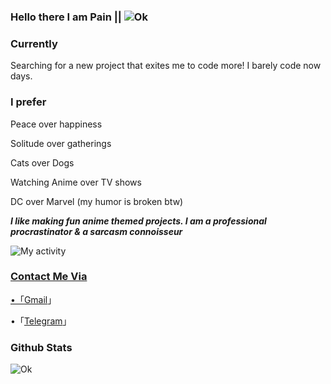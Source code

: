 ### Hello there I am Pain || ![Ok](https://komarev.com/ghpvc/?username=pain-senpai&label=Profile%20views&color=0e75b6&style=flat)



### Currently 
Searching for a new project that exites me to code more! I barely code now days. 

### I prefer 
Peace over happiness

Solitude over gatherings 

Cats over Dogs 

Watching Anime over TV shows 

DC over Marvel 
(my humor is broken btw) 
 
***I like making fun anime themed projects. 
 I am a professional procrastinator & 
 a sarcasm connoisseur***

![My activity](https://github-readme-activity-graph.cyclic.app/graph?username=pain-senpai&theme=react-dark)
<a href="https://github.com/Pain-Senpai/github-stats">
 

### Contact Me Via 
•「[Gmail](mailto:uzumakipain651@gmail.com)」

•「[Telegram](https://t.me/Pain_To_This_World)」



### Github Stats
![Ok](https://github-readme-stats.vercel.app/api?username=pain-senpai&theme=gotham&show_icons=true)
